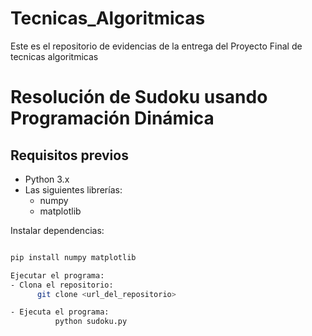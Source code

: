# Tecnicas_Algoritmicas
Este es el repositorio de evidencias de la entrega del Proyecto Final de tecnicas algoritmicas

# Resolución de Sudoku usando Programación Dinámica

## Requisitos previos

- Python 3.x
- Las siguientes librerías:
  - numpy
  - matplotlib

Instalar dependencias:
```bash

pip install numpy matplotlib

Ejecutar el programa:
- Clona el repositorio:
      git clone <url_del_repositorio>

- Ejecuta el programa:
          python sudoku.py
